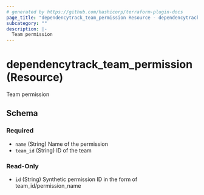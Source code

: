 ```yaml
---
# generated by https://github.com/hashicorp/terraform-plugin-docs
page_title: "dependencytrack_team_permission Resource - dependencytrack"
subcategory: ""
description: |-
  Team permission
---
```


# dependencytrack_team_permission (Resource)

Team permission



<!-- schema generated by tfplugindocs -->
## Schema

### Required

- `name` (String) Name of the permission
- `team_id` (String) ID of the team

### Read-Only

- `id` (String) Synthetic permission ID in the form of team_id/permission_name
